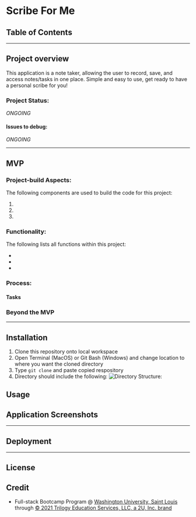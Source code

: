 # Scribe For Me

## Table of Contents

****

## Project overview

This application is a note taker, allowing the user to record, save, and access notes/tasks in one place. Simple and easy to use, get ready to have a personal scribe for you!

### Project Status:

*ONGOING*

#### Issues to debug:
*ONGOING*

****

## MVP

### Project-build Aspects:

The following components are used to build the code for this project:

1.
2.
3.

### Functionality:

The following lists all functions within this project:

*
*
*

### Process:
#### Tasks

### Beyond the MVP

****

## Installation

1. Clone this repository onto local workspace
2. Open Terminal (MacOS) or Git Bash (Windows) and change location to where you want the cloned directory
3. Type `git clone` and paste copied respository
4. Directory should include the following:
![Directory Structure:](./assets/images/dir-struc.png)

## Usage

## Application Screenshots


****

## Deployment


****

## License

## Credit

* Full-stack Bootcamp Program @ [Washington University, Saint Louis](https://bootcamp.tlcenter.wustl.edu/) through [© 2021 Trilogy Education Services, LLC, a 2U, Inc. brand](https://www.trilogyed.com/)






